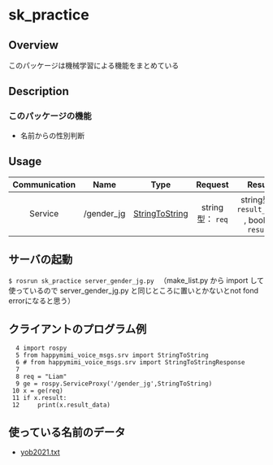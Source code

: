 # sk_practice
## Overview
このパッケージは機械学習による機能をまとめている

## Description
### このパッケージの機能

- 名前からの性別判断
 

## Usage

|Communication|Name|Type|Request|Result|
| :---: | :---: | :---: | :---: | :---: |
| Service | /gender_jg | [StringToString](https://github.com/KIT-Happy-Robot/happymimi_voice/blob/master/happymimi_voice_msgs/srv/StringToString.srv) | string型： `req` | string型： `result_date` , bool型: `result` |

## サーバの起動

`$ rosrun sk_practice server_gender_jg.py `
（make_list.py から import して使っているので server_gender_jg.py と同じところに置いとかないとnot fond errorになると思う）

## クライアントのプログラム例
```
  4 import rospy
  5 from happymimi_voice_msgs.srv import StringToString
  6 # from happymimi_voice_msgs.srv import StringToStringResponse
  7 
  8 req = "Liam"                                                                
  9 ge = rospy.ServiceProxy('/gender_jg',StringToString)
 10 x = ge(req)
 11 if x.result:
 12     print(x.result_data)
```

## 使っている名前のデータ
- [yob2021.txt](https://www.ssa.gov/oact/babynames/limits.html)

